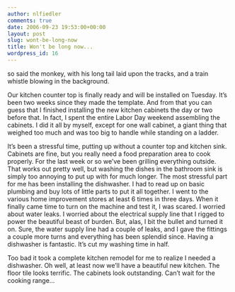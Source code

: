 ```yaml
---
author: nlfiedler
comments: true
date: 2006-09-23 19:53:00+00:00
layout: post
slug: wont-be-long-now
title: Won't be long now...
wordpress_id: 16
---
```


so said the monkey, with his long tail laid upon the tracks, and a train whistle blowing in the background.

   

Our kitchen counter top is finally ready and will be installed on Tuesday. It’s been two weeks since they made the template. And from that you can guess that I finished installing the new kitchen cabinets the day or two before that. In fact, I spent the entire Labor Day weekend assembling the cabinets. I did it all by myself, except for one wall cabinet, a giant thing that weighed too much and was too big to handle while standing on a ladder.

   

It’s been a stressful time, putting up without a counter top and kitchen sink. Cabinets are fine, but you really need a food preparation area to cook properly. For the last week or so we’ve been grilling everything outside. That works out pretty well, but washing the dishes in the bathroom sink is simply too annoying to put up with for much longer. The most stressful part for me has been installing the dishwasher. I had to read up on basic plumbing and buy lots of little parts to put it all together. I went to the various home improvement stores at least 6 times in three days. When it finally came time to turn on the machine and test it, I was scared. I worried about water leaks. I worried about the electrical supply line that I rigged to power the beautiful beast of burden. But, alas, I bit the bullet and turned it on. Sure, the water supply line had a couple of leaks, and I gave the fittings a couple more turns and everything has been splendid since. Having a dishwasher is fantastic. It’s cut my washing time in half.

   

Too bad it took a complete kitchen remodel for me to realize I needed a dishwasher. Oh well, at least now we’ll have a beautiful new kitchen. The floor tile looks terrific. The cabinets look outstanding. Can’t wait for the cooking range…
